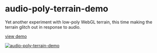 # audio-poly-terrain-demo #

Yet another experiment with low-poly WebGL terrain, this time making the
terrain glitch out in response to audio.

[view demo](http://hughsk.github.io/audio-poly-terrain-demo)

[![audio-poly-terrain-demo](http://i.imgur.com/j4lbkHJ.jpg)](http://hughsk.github.io/audio-poly-terrain-demo)
